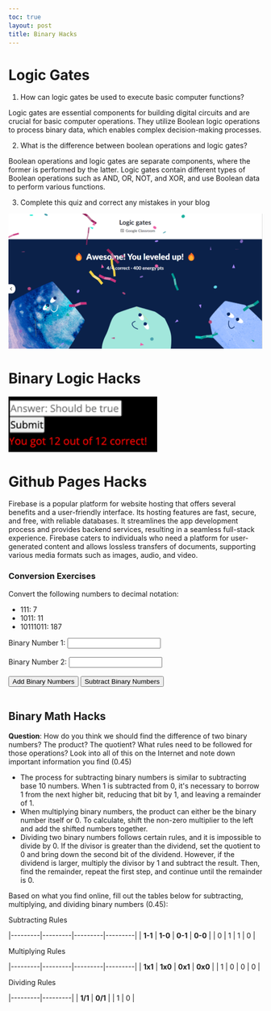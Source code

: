 ```yaml
---
toc: true
layout: post
title: Binary Hacks
---
```


# Logic Gates

1. How can logic gates be used to execute basic computer functions? 


Logic gates are essential components for building digital circuits and are crucial for basic computer operations. They utilize Boolean logic operations to process binary data, which enables complex decision-making processes.

2. What is the difference between boolean operations and logic gates? 

Boolean operations and logic gates are separate components, where the former is performed by the latter. Logic gates contain different types of Boolean operations such as AND, OR, NOT, and XOR, and use Boolean data to perform various functions.

3. Complete this quiz and correct any mistakes in your blog

![](images/logic-khan.png) 


# Binary Logic Hacks
![](images/binary-quiz.png) 


# Github Pages Hacks

Firebase is a popular platform for website hosting that offers several benefits and a user-friendly interface. Its hosting features are fast, secure, and free, with reliable databases. It streamlines the app development process and provides backend services, resulting in a seamless full-stack experience. Firebase caters to individuals who need a platform for user-generated content and allows lossless transfers of documents, supporting various media formats such as images, audio, and video.

### Conversion Exercises 

Convert the following numbers to decimal notation:
- 111: 7
- 1011: 11
- 10111011: 187

<html>
  <head>
    <style>
      #button:hover {
        background-color: #32c422;
      }
      h6 {
        font-size: 200%;
      }
    </style>
    <title>Binary Addition/Subtraction</title>
  </head>
  <body>
    <form>
      <label for="binary1">Binary Number 1:</label>
      <input type="text" id="binary1" name="binary1"><br><br>
      <label for="binary2">Binary Number 2:</label>
      <input type="text" id="binary2" name="binary2"><br><br>
      <input type="button" value="Add Binary Numbers" onclick="binaryOperation('+')">
      <input type="button" value="Subtract Binary Numbers" onclick="binaryOperation('-')">
    </form>
    <br>
    <p id="binary_result"></p>
    <p id="decimal_result"></p>
    <script>
      function binaryOperation(operationType) {
        var binary1 = document.getElementById("binary1").value;
        var binary2 = document.getElementById("binary2").value;
        var decimalResult;
        var binaryResult;
        if (operationType == '+') {
          decimalResult = parseInt(binary1, 2) + parseInt(binary2, 2);
          binaryResult = decimalResult.toString(2);
          document.getElementById("binary_result").innerHTML = "Sum of binary numbers:  " + binaryResult;
          document.getElementById("decimal_result").innerHTML = "Sum in base 10:  " + decimalResult;
        }
        else if (operationType == '-') {
          decimalResult = parseInt(binary1, 2) - parseInt(binary2, 2);
          binaryResult = decimalResult.toString(2);
          document.getElementById("binary_result").innerHTML = "Difference of binary numbers:  " + binaryResult;
          document.getElementById("decimal_result").innerHTML = "Difference in base 10:  " + decimalResult;
        }
      }
    </script>
  </body>
</html>

## Binary Math Hacks

**Question**: How do you think we should find the difference of two binary numbers? The product? The quotient? What rules need to be followed for those operations? Look into all of this on the Internet and note down important information you find (0.45) 

- The process for subtracting binary numbers is similar to subtracting base 10 numbers. When 1 is subtracted from 0, it's necessary to borrow 1 from the next higher bit, reducing that bit by 1, and leaving a remainder of 1.
- When multiplying binary numbers, the product can either be the binary number itself or 0. To calculate, shift the non-zero multiplier to the left and add the shifted numbers together.
- Dividing two binary numbers follows certain rules, and it is impossible to divide by 0. If the divisor is greater than the dividend, set the quotient to 0 and bring down the second bit of the dividend. However, if the dividend is larger, multiply the divisor by 1 and subtract the result. Then, find the remainder, repeat the first step, and continue until the remainder is 0.


Based on what you find online, fill out the tables below for subtracting, multiplying, and dividing binary numbers (0.45):

Subtracting Rules

|---------|---------|---------|---------|
| **1-1** | **1-0** | **0-1** | **0-0** |
|    0     |     1    |     1    |     0    |


Multiplying Rules

|---------|---------|---------|---------|
| **1x1** | **1x0** | **0x1** | **0x0** |
|    1     |     0    |    0     |    0     |


Dividing Rules

|---------|---------|
| **1/1** | **0/1** |
|     1    |    0    |        